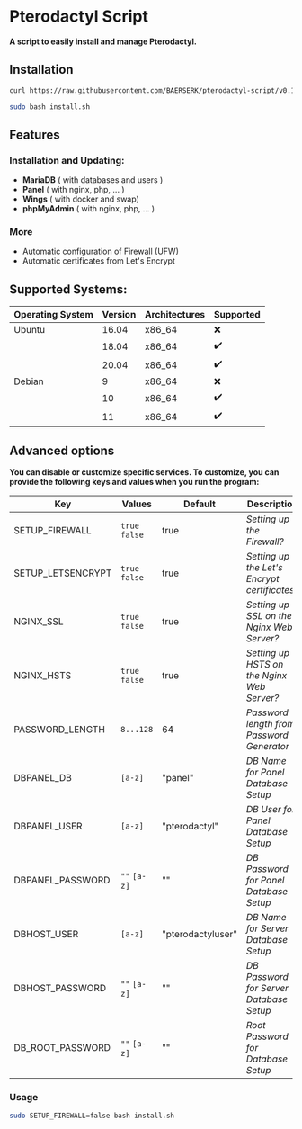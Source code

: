 # Pterodactyl Script

**A script to easily install and manage Pterodactyl.**

## Installation

```bash
curl https://raw.githubusercontent.com/BAERSERK/pterodactyl-script/v0.1/install.sh -O
```

```bash
sudo bash install.sh
```

## Features

### Installation and Updating:
* **MariaDB** ( with databases and users )
* **Panel** ( with nginx, php, ... )
* **Wings** ( with docker and swap)
* **phpMyAdmin** ( with nginx, php, ... )

### More
* Automatic configuration of Firewall (UFW) 
* Automatic certificates from Let's Encrypt 

## Supported Systems:

| Operating System | Version | Architectures | Supported          |
| ---------------- |---------| ------------- | ------------------ |
| Ubuntu           | 16.04   | x86_64        | :x:                |
|                  | 18.04   | x86_64        | :heavy_check_mark: |
|                  | 20.04   | x86_64        | :heavy_check_mark: |
| Debian           | 9       | x86_64        | :x:                |
|                  | 10      | x86_64        | :heavy_check_mark: |
|                  | 11      | x86_64        | :heavy_check_mark: |

## Advanced options

**You can disable or customize specific services. To customize, you can provide the following keys and values when you run the program:**

| Key               | Values         | Default           | Description                                  |
| ----------------- | -------------- | ----------------- | -------------------------------------------- |
| SETUP_FIREWALL    | `true` `false` | true              | _Setting up the Firewall?_                   |
| SETUP_LETSENCRYPT | `true` `false` | true              | _Setting up the Let's Encrypt certificates?_ |
| NGINX_SSL         | `true` `false` | true              | _Setting up SSL on the Nginx Web Server?_    |
| NGINX_HSTS        | `true` `false` | true              | _Setting up HSTS on the Nginx Web Server?_   |
| PASSWORD_LENGTH   | `8...128`      | 64                | _Password length from Password Generator_    |
| DBPANEL_DB        | `[a-z]`        | "panel"           | _DB Name for Panel Database Setup_           |
| DBPANEL_USER      | `[a-z]`        | "pterodactyl"     | _DB User for Panel Database Setup_           |
| DBPANEL_PASSWORD  | `""` `[a-z]`   | ""                | _DB Password for Panel Database Setup_       |
| DBHOST_USER       | `[a-z]`        | "pterodactyluser" | _DB Name for Server Database Setup_          |
| DBHOST_PASSWORD   | `""` `[a-z]`   | ""                | _DB Password for Server Database Setup_      |
| DB_ROOT_PASSWORD  | `""` `[a-z]`   | ""                | _Root Password for Database Setup_           |

### Usage
```bash
sudo SETUP_FIREWALL=false bash install.sh
```
